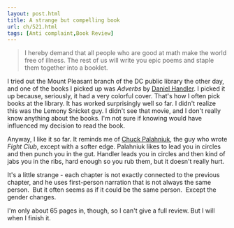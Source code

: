 ```yaml
---
layout: post.html
title: A strange but compelling book
url: ch/521.html
tags: [Anti complaint,Book Review]
---
```

> I hereby demand that all people who are good at math make the world free of illness. The rest of us will write you epic poems and staple them together into a booklet.

I tried out the Mount Pleasant branch of the DC public library the other day, and one of the books I picked up was _Adverbs_ by [Daniel Handler](http://en.wikipedia.org/wiki/Daniel_Handler). I picked it up because, seriously, it had a very colorful cover. That's how I often pick books at the library. It has worked surprisingly well so far. I didn't realize this was the Lemony Snicket guy. I didn't see that movie, and I don't really know anything about the books. I'm not sure if knowing would have influenced my decision to read the book.

Anyway, I like it so far. It reminds me of [Chuck Palahniuk](http://en.wikipedia.org/wiki/Chuck_Palahniuk), the guy who wrote _Fight Club_, except with a softer edge. Palahniuk likes to lead you in circles and then punch you in the gut. Handler leads you in circles and then kind of jabs you in the ribs, hard enough so you rub them, but it doesn't really hurt.

It's a little strange - each chapter is not exactly connected to the previous chapter, and he uses first-person narration that is not always the same person.  But it often seems as if it could be the same person.  Except the gender changes.

I'm only about 65 pages in, though, so I can't give a full review. But I will when I finish it.
